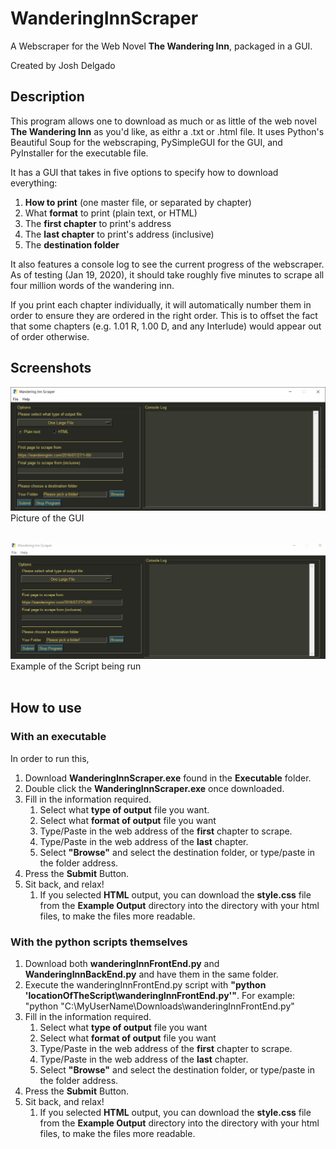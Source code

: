# WanderingInnScraper
A Webscraper for the Web Novel **The Wandering Inn**, packaged in a GUI.

Created by Josh Delgado

## Description

This program allows one to download as much or as little of the web novel **The Wandering Inn** as you'd like, as eithr a .txt or .html file. It uses Python's Beautiful Soup for the webscraping, PySimpleGUI for the GUI, and PyInstaller for the executable file.

It has a GUI that takes in five options to specify how to download everything:

1. **How to print** (one master file, or separated by chapter)
1. What **format** to print (plain text, or HTML)
1. The **first chapter** to print's address
1. The **last chapter** to print's address (inclusive)
1. The **destination folder**


It also features a console log to see the current progress of the webscraper. As of testing (Jan 19, 2020), it should take roughly five minutes to scrape all four million words of the wandering inn.

If you print each chapter individually, it will automatically number them in order to ensure they are ordered in the right order. This is to offset the fact that some chapters (e.g. 1.01 R, 1.00 D, and any Interlude) would appear out of order otherwise.


## Screenshots
![GUI Screenshot](/images/GUI_Screenshot.png)
Picture of the GUI <br></br>

![GUI In Use](/images/demo.gif) 
Example of the Script being run <br></br>



## How to use

### With an executable
In order to run this,

1. Download **WanderingInnScraper.exe** found in the **Executable** folder.
1. Double click the **WanderingInnScraper.exe** once downloaded.
1. Fill in the information required.
    1. Select what **type of output** file you want.
    1. Select what **format of output** file you want
    1. Type/Paste in the web address of the **first** chapter to scrape.
    1. Type/Paste in the web address of the **last** chapter.
    1. Select **"Browse"** and select the destination folder, or type/paste in the folder address.
1. Press the **Submit** Button.
1. Sit back, and relax!
    1. If you selected **HTML** output, you can download the **style.css** file from the **Example Output** directory into the directory with your html files, to make the files more readable.  

### With the python scripts themselves
1. Download both **wanderingInnFrontEnd.py** and **WanderingInnBackEnd.py** and have them in the same folder.
1. Execute the wanderingInnFrontEnd.py script with **"python 'locationOfTheScript\wanderingInnFrontEnd.py'"**.
  For example: "python "C:\MyUserName\Downloads\wanderingInnFrontEnd.py"
1. Fill in the information required.
    1. Select what **type of output** file you want
    1. Select what **format of output** file you want
    1. Type/Paste in the web address of the **first** chapter to scrape.
    1. Type/Paste in the web address of the **last** chapter.
    1. Select **"Browse"** and select the destination folder, or type/paste in the folder address.
1. Press the **Submit** Button.
1. Sit back, and relax!
    1. If you selected **HTML** output, you can download the **style.css** file from the **Example Output** directory into the directory with your html files, to make the files more readable.   


